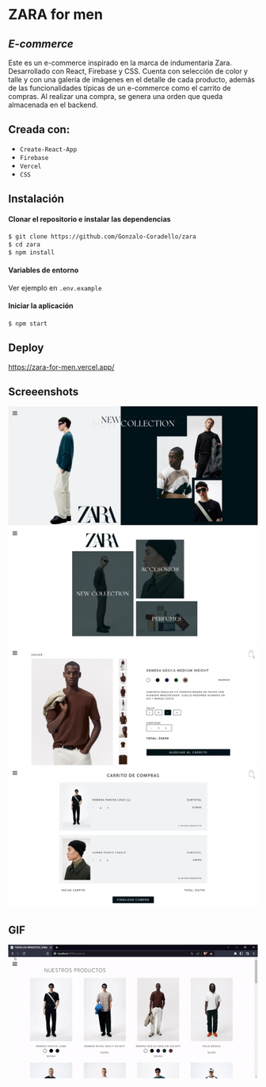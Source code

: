 # ZARA for men
## _E-commerce_

Este es un e-commerce inspirado en la marca de indumentaria Zara. Desarrollado con React, Firebase y CSS. Cuenta con selección de color y talle y con una galería de imágenes en el detalle de cada producto, además de las funcionalidades típicas de un e-commerce como el carrito de compras. Al realizar una compra, se genera una orden que queda almacenada en el backend.

## Creada con:
- `Create-React-App`
- `Firebase`
- `Vercel`
- `CSS`

## Instalación

#### Clonar el repositorio e instalar las dependencias

``` 
$ git clone https://github.com/Gonzalo-Coradello/zara
$ cd zara
$ npm install
```

#### Variables de entorno
Ver ejemplo en `.env.example`

#### Iniciar la aplicación
```
$ npm start
```

## Deploy
https://zara-for-men.vercel.app/

## Screeenshots
![](https://github.com/Gonzalo-Coradello/zara/blob/main/screenshots/zara1.jpg)
![](https://github.com/Gonzalo-Coradello/zara/blob/main/screenshots/zara2.jpg)
![](https://github.com/Gonzalo-Coradello/zara/blob/main/screenshots/zara4.jpg)
![](https://github.com/Gonzalo-Coradello/zara/blob/main/screenshots/zara6.jpg)

## GIF
![](https://github.com/Gonzalo-Coradello/zara/blob/main/zara-ecommerce.gif)
